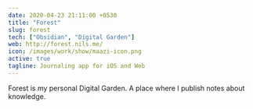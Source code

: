 ```yaml
---
date: 2020-04-23 21:11:00 +0530
title: "Forest"
slug: forest
tech: ["Obsidian", "Digital Garden"]
web: http://forest.nils.me/
icon: /images/work/show/maazi-icon.png
active: true
tagline: Journaling app for iOS and Web
---
```



Forest is my personal Digital Garden. A place where I publish notes about knowledge.
